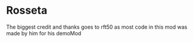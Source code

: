 # Rosseta

The biggest credit and thanks goes to rft50 as most code in this mod was made by him for his demoMod